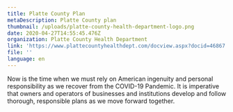 ```yaml
---
title: Platte County Plan
metaDescription: Platte County plan
thumbnail: /uploads/platte-county-health-department-logo.png
date: 2020-04-27T14:55:45.476Z
organization: Platte County Health Department
link: 'https://www.plattecountyhealthdept.com/docview.aspx?docid=46867'
file: ''
language: en
---
```


Now is the time when we must rely on American ingenuity and personal responsibility as we recover from the COVID-19 Pandemic. It is imperative that owners and operators of businesses and institutions develop and follow thorough, responsible plans as we move forward together.
